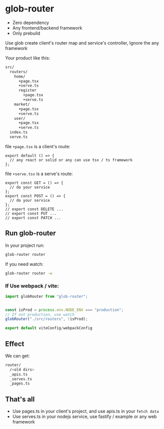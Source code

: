 # glob-router

- Zero dependency
- Any frontend/backend framework
- Only prebuild

Use glob create client's router map and service's controller, Ignore the any framework

Your product like this:

```sh
src/
  routers/
    home/
      +page.tsx
      +serve.ts
      register
        +page.tsx
        +serve.ts
    market/
      +page.tsx
      +serve.ts
    user/
      +page.tsx
      +serve.ts
  index.ts
  serve.ts
```

file `+page.tsx` is a client's route:

```tsx
export default () => {
  // any react or solid or any can use tsx / ts framework
};
```

file `+serve.tsx` is a serve's route:

```tsx
export const GET = () => {
  // do your service
};
export const POST = () => {
  // do your service
};
// export const DELETE ...
// export const PUT ...
// export const PATCH ...
```

## Run glob-router

In your project run:

```sh
glob-router router
```

If you need watch:

```sh
glob-router router -w
```

### If Use webpack / vite:

```js
import globRouter from "glob-router";


const isProd = process.env.NODE_ENV === "production";
// If not production, use watch
globRouter("./src/routers", !isProd);

export default viteConfig/webpackConfig
```


## Effect

We can get:

```sh
router/
  /<old dirs>
  _apis.ts
  _serves.ts
  _pages.ts
```

## That's all

- Use pages.ts in your client's project, and use apis.ts in your `fetch data`
- Use serves.ts in your nodejs service, use fastify / example or any web framework
